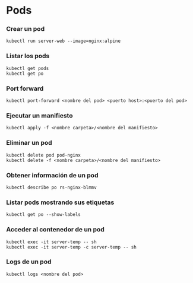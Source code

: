 # Pods

### Crear un pod
```
kubectl run server-web --image=nginx:alpine
```

### Listar los pods
```
kubectl get pods
kubectl get po
```

### Port forward
```
kubectl port-forward <nombre del pod> <puerto host>:<puerto del pod>
```

### Ejecutar un manifiesto
```
kubectl apply -f <nombre carpeta>/<nombre del manifiesto>
```

### Eliminar un pod
```
kubectl delete pod pod-nginx
kubectl delete -f <nombre carpeta>/<nombre del manifiesto>
```

### Obtener información de un pod
```
kubectl describe po rs-nginx-blmmv
```

### Listar pods mostrando sus etiquetas
```
kubectl get po --show-labels
```

### Acceder al contenedor de un pod
```
kubectl exec -it server-temp -- sh
kubectl exec -it server-temp -c server-temp -- sh
```

### Logs de un pod
```
kubectl logs <nombre del pod>
```